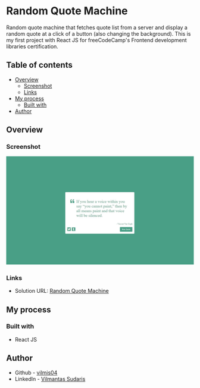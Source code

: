 # Random Quote Machine

Random quote machine that fetches quote list from a server and display a random quote at a click of a button (also changing the background).
This is my first project with React JS for freeCodeCamp's Frontend development libraries certification.

## Table of contents

- [Overview](#overview)
  - [Screenshot](#screenshot)
  - [Links](#links)
- [My process](#my-process)
  - [Built with](#built-with)
- [Author](#author)

## Overview

### Screenshot

![Picture](./Screenshot.jpg)

### Links

- Solution URL: [Random Quote Machine](https://vilmis04.github.io/random-quote-machine)

## My process

### Built with

- React JS

## Author

- Github - [vilmis04](https://github.com/vilmis04)
- LinkedIn - [Vilmantas Sudaris](https://www.linkedin.com/in/vilmantas-sudaris-63567586)
